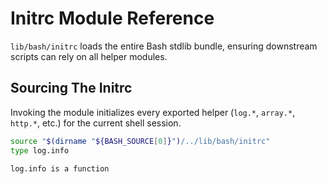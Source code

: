 # Initrc Module Reference

`lib/bash/initrc` loads the entire Bash stdlib bundle, ensuring downstream scripts can rely on all helper modules.

## Sourcing The Initrc
Invoking the module initializes every exported helper (`log.*`, `array.*`, `http.*`, etc.) for the current shell session.

```bash
source "$(dirname "${BASH_SOURCE[0]}")/../lib/bash/initrc"
type log.info
```

```text
log.info is a function
```
